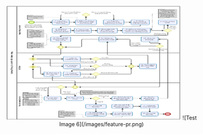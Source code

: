 <p align="center">
    <img width="460" height="300" src="/images/feature-pr.png">
    ![Test Image 6](/images/feature-pr.png)
</p>
